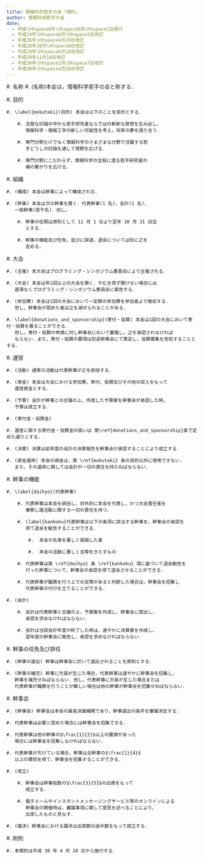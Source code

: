 ```yaml
---
title: 情報科学若手の会「規約」
author: 情報科学若手の会
date:
  - 平成\hhspace8年\hhspace8月\hhspace1日発行
  - 平成24年\hhspace6月\hhspace3日改訂
  - 平成26年\hhspace4月19日改訂
  - 平成28年10月\hhspace8日改訂
  - 平成29年\hhspace6月18日改訂
  - 平成29年11月18日改訂
  - 平成30年\hhspace1月\hhspace7日改訂
  - 平成30年\hhspace4月28日改訂
---
```


<!-- c.f. https://stackoverflow.com/a/33675236 -->

#. 名称
    #. (名称)本会は，情報科学若手の会と称する．

#. 目的

    #. \label{mokuteki}(目的) 本会は以下のことを目的とする．

        #. 活発な討論の中から若手研究者ならではの斬新な発想を生み出し，
           情報科学・情報工学の新しい可能性を考え，将来の夢を語り合う．

        #. 専門分野だけでなく情報科学のさまざまな分野で活躍する若
           手どうしの討論を通して視野を広げる．

        #. 専門分野にこだわらず，情報科学の全般に渡る若手研究者の
           横の繋がりを広げる．

#. 組織

    #. (構成) 本会は幹事によって構成される．

    #. (幹事) 本会は次の幹事を置く．代表幹事(1 名)，会計(1 名)，
       一般幹事(若干名)．但し，

        #. 幹事の任期は原則として 11 月 1 日より翌年 10 月 31 日迄
           とする．

        #. 幹事の機能及び任免，並びに辞退，退会については別に之を
           定める．

#. 大会

    #. (主催) 本大会はプログラミング・シンポジウム委員会により主催される．

    #. (大会) 本会は年1回以上の大会を開く．やむを得ず開けない場合には
       遅滞なくプログラミング・シンポジウム委員会に報告する．

    #. (参加費) 本会は1回の大会において一定額の参加費を参加者より徴収する．
       但し，幹事会が認めた者は之を減ぜられることがある．

    #. \label{donations_and_sponsorship}(寄付・協賛) 本会は1回の大会において寄付・協賛を募ることができる．
       但し，寄付・協賛の申請に対し幹事会において審議し，之を承認されなければ
       ならない．また，寄付・協賛の要項は別途幹事会にて策定し，協賛募集を告知することとする．

#. 運営

    #. (活動) 通常の活動は代表幹事が之を統括する．

    #. (資金) 本会は大会における参加費，寄付，協賛及びその他の収入をもって
       運営資金とする．

    #. (予算) 会計が幹事との合議の上，作成した予算案を幹事会が承認した時，
       予算は成立する．

    #. (寄付金・協賛金)

    #. 運営に関する寄付金・協賛金の扱いは 第\ref{donations_and_sponsorship}条で定めた通りとする．

    #. (決算) 決算は前年度の会計の決算報告を幹事会が承認することにより成立する．

    #. (資金運用) 本会の資金は，第 \ref{mokuteki} 条の目的以外に使用できない．
       また，その運用に関しては会計が一切の責任を持たねばならない．

#. 幹事の機能

    #. \label{daihyo}(代表幹事)

        #. 代表幹事は本会を統括し，対外的に本会を代表し，かつ大会責任者を
           兼務し諸活動に関する一切の責任を持つ．

        #. \label{kankoku}代表幹事は以下の条項に該当する幹事を，幹事会の承認を
           得て退会を勧告することができる．

            #.	本会の名誉を著しく毀損した者

            #.	本会の活動に著しく支障をきたすもの

        #. 代表幹事は第 \ref{daihyo} 条 \ref{kankoku} 項に基づいて退会勧告を
           行った幹事について，幹事会の承認を得て退会させることができる．

        #. 代表幹事が職務を行う上での支障があると判断した場合は，幹事会を招集し
           代表幹事の代行を立てることができる．

    #. (会計)

        #. 会計は代表幹事と合議の上，予算案を作成し，幹事会に提出し，
           承認を求めなければならない．

        #. 会計は当該会計年度が終了した時は，速やかに決算書を作成し，
           翌年度の幹事会に報告し，承認を求めなければならない．

#. 幹事の任免及び辞任

    #. (幹事の選出) 幹事は幹事会に於いて選出されることを原則とする．

    #. (幹事の補充) 幹事に欠員が生じた場合，代表幹事は速やかに幹事会を招集し，
       幹事を補充せねばならない．但し，代表幹事に欠員が生じた場合または
       代表幹事が職務を行うことが難しい場合は他の幹事が幹事会を招集せねばならない．

#. 幹事会

    #. (幹事会) 幹事会は本会の最高決議機関であり，幹事選出の条件を審議決定する．

    #. 代表幹事は必要と認めた場合には幹事会を招集できる．

    #. 代表幹事は他の幹事の$\frac{1}{2}$以上の要請があった
       場合には幹事会を招集しなければならない．

    #. 代表幹事が欠けている場合，幹事は全幹事の$\frac{1}{4}$
       以上の賛同を得て，幹事会を招集することができる．

    #. (成立)

        #. 幹事会は幹事総数の$\frac{3}{5}$の出席をもって
           成立する．

        #. 電子メールやインスタントメッセージングサービス等のオンラインによる
           幹事会の開催時は，審議事項に関して意見を述べることにより，
           出席したものと見なす．

    #. (議決) 幹事会における議決は出席数の過半数をもって成立する．

#. 附則

    #. 本規約は平成 30 年 4 月 28 日から施行する．
